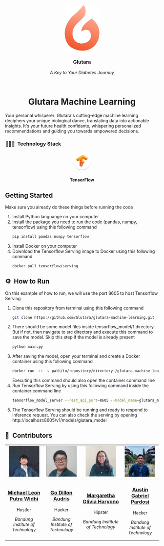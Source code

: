 <br>
<div align="center">
    <div >
        <img height="150px" src="./assets/Glutara.png" alt=""/>
    </div>
    <div>
            <h3><b>Glutara</b></h3>
            <p><i>A Key to Your Diabetes Journey</i></p>
    </div>      
</div>
<br>
<h1 align="center">Glutara Machine Learning</h1>
Your personal whisperer: Glutara's cutting-edge machine learning deciphers your unique biological dance, translating data into actionable insights. It's your future health confidante, whispering personalized recommendations and guiding you towards empowered decisions.

### 👨🏻‍💻 &nbsp;Technology Stack

<div align="center">
<kbd>
<img src="./assets/icons/TensorFlow.png" height="60" />
</kbd>
</div>
<div align="center">
<h4>TensorFlow</h4>
</div>

## Getting Started
Make sure you already do these things before running the code
1. Install Python languange on your computer
2. Install the package you need to run the code (pandas, numpy, tensorflow) using this following command
    ``` bash
    pip install pandas numpy tensorflow
    ```
3. Install Docker on your computer
4. Download the Tensorflow Serving image to Docker using this following command
    ``` bash
    docker pull tensorflow/serving
    ```

## ⚙️ &nbsp;How to Run
On this example of how to run, we will use the port 8605 to host Tensorflow Serving 
1. Clone this repository from terminal using this following command
    ``` bash
    git clone https://github.com/Glutara/glutara-machine-learning.git
    ```
2. There should be some model files inside tensorflow_model/1 directory. But if not, then navigate to src directory and execute this command to save the model. Skip this step if the model is already present
    ``` bash
    python main.py
    ```
3. After saving the model, open your terminal and create a Docker container using this following command
    ``` bash
    docker run -it -v path/to/repository/directory:/glutara-machine-learning -p 8605:8605 --entrypoint /bin/bash tensorflow/serving
    ```
    Executing this command should also open the container command line
4. Run Tensorflow Serving by using this following command inside the container command line
    ``` bash
    tensorflow_model_server --rest_api_port=8605 --model_name=glutara_model --model_base_path=/glutara-machine-learning/tensorflow_model
    ```
5. The Tensorflow Serving should be running and ready to respond to inference request. You can also check the serving by opening
   http://localhost:8605/v1/models/glutara_model

## 👥 &nbsp;Contributors

| <a href="https://github.com/mikeleo03"><img width="100px" height="100px" src="./assets/picprof/Leon.png" alt=""/></a> | <a href="https://github.com/GoDillonAudris512"><img width="100px" height="100px" src="./assets/picprof/Dillon.png" alt=""/></a> | <a href="https://github.com/margarethaolivia"><img width="100px" height="100px" src="./assets/picprof/Olivia.png" alt=""/></a> | <a href="https://github.com/AustinPardosi"><img width="100px" height="100px" src="./assets/picprof/Austin.png" alt=""/></a> |
| ---------------------------------------------------------------------------------------------------------------------------------------------------------------------------------------------------------------------------------- | ----------------------------------------------------------------------------------------------------------------------------------------------------------------------------------------------------------------------------------- | -------------------------------------------------------------------------------------------------------------------------------------------------------------------------------------------------------------------------- | ----------------------------------------------------------------------------------------------------------------------------------------------------------------------------------------------------------------------------- |
| <div align="center"><h3><b><a href="https://github.com/mikeleo03">Michael Leon Putra Widhi</a></b></h3><p>Hustler</p><p><i>Bandung Institute of Technology</i></p></div>                                                                               | <div align="center"><h3><b><a href="https://github.com/GoDillonAudris512">Go Dillon Audris</a></b></h3></a><p>Hacker</p><p><i>Bandung Institute of Technology</i></p></div>                                                                          | <div align="center"><h3><b><a href="https://github.com/margarethaolivia">Margaretha Olivia Haryono</a></b></h3></a><p>Hipster</p><p><i>Bandung Institute of Technology</i></p></div></a>                                                               | <div align="center"><h3><b><a href="https://github.com/AustinPardosi">Austin Gabriel Pardosi</a></b></h3></a><p>Hacker</p><p><i>Bandung Institute of Technology</i></p></div>                                                                            |